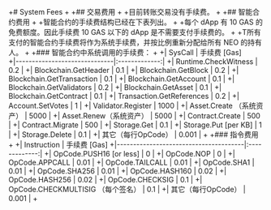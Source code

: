 +# System Fees
 +
 +## 交易费用
 +
 +目前转账交易没有手续费。
 +
 +## 智能合约费用
 +
 +智能合约的手续费结构已经在下表列出。
 +
 +每个 dApp 有 10 GAS 的免费额度。因此手续费 10 GAS 以下的 dApp 是不需要支付手续费的。
 +
 +T所有支付的智能合约手续费将作为系统手续费，并按比例重新分配给所有 NEO 的持有人。
 +
 +### 智能合约中系统调用的手续费：
 +
 +| SysCall                      | 手续费 [Gas]  
 +|------------------------------|:-------------:|
 +| Runtime.CheckWitness         | 0.2           |
 +| Blockchain.GetHeader         | 0.1           |
 +| Blockchain.GetBlock          | 0.2           |
 +| Blockchain.GetTransaction    | 0.1           |
 +| Blockchain.GetAccount        | 0.1           |
 +| Blockchain.GetValidators     | 0.2           |
 +| Blockchain.GetAsset          | 0.1           |
 +| Blockchain.GetContract       | 0.1           |
 +| Transaction.GetReferences    | 0.2           |
 +| Account.SetVotes             | 1             |
 +| Validator.Register           | 1000          |
 +| Asset.Create （系统资产）     | 5000          |
 +| Asset.Renew（系统资产）       | 5000          |
 +| Contract.Create              | 500           |
 +| Contract.Migrate             | 500           |
 +| Storage.Get                  | 0.1           |
 +| Storage.Put [per KB]         | 1             |
 +| Storage.Delete               | 0.1           |
 +| 其它（每行OpCode）            | 0.001         |
 +
 +### 指令费用
 +
 +| Instruction                           | 手续费 [Gas] 
 +|---------------------------------------|:-------------:|
 +| OpCode.PUSH16 [or less]               | 0             |
 +| OpCode.NOP                            | 0             |
 +| OpCode.APPCALL                        | 0.01          |
 +| OpCode.TAILCALL                       | 0.01          |
 +| OpCode.SHA1                           | 0.01          |
 +| OpCode.SHA256                         | 0.01          |
 +| OpCode.HASH160                        | 0.02          |
 +| OpCode.HASH256                        | 0.02          |
 +| OpCode.CHECKSIG                       | 0.1           |
 +| OpCode.CHECKMULTISIG （每个签名）      | 0.1           |
 +| 其它（每行OpCode）                     | 0.001         |
 +
